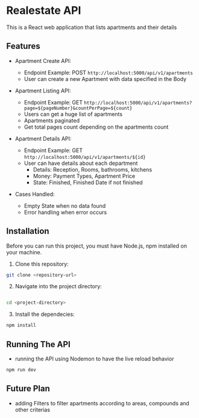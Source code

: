 # Realestate API

This is a React web application that lists apartments and their details


## Features
- Apartment Create API:
  - Endpoint Example: POST `http://localhost:5000/api/v1/apartments`
  - User can create a new Apartment with data specified in the Body

- Apartment Listing API:
  - Endpoint Example: GET `http://localhost:5000/api/v1/apartments?page=${pageNumber}&countPerPage=${count}`
  - Users can get a huge list of apartments
  - Apartments paginated
  - Get total pages count depending on the apartments count

- Apartment Details API: 
  - Endpoint Example: GET `http://localhost:5000/api/v1/apartments/${id}`
  - User can have details about each department
    - Details: Reception, Rooms, bathrooms, kitchens
    - Money: Payment Types, Apartment Price
    - State: Finished, Finished Date if not finished
- Cases Handled:
  - Empty State when no data found
  - Error handling when error occurs

## Installation

Before you can run this project, you must have Node.js, npm installed on your machine.

1. Clone this repository:

```bash
git clone <repository-url>
```

2. Navigate into the project directory:

```bash

cd <project-directory>
```

3. Install the dependecies:

```bash
npm install
```

## Running The API
- running the API using Nodemon to have the live reload behavior

```bash
npm run dev
```

## Future Plan

- adding Filters to filter apartments according to areas, compounds and other criterias
